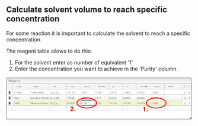 ## Calculate solvent volume to reach specific concentration

For some reaction it is important to calculate the solvent to reach a specific concentration.

The reagent table allows to do this:

1. For the solvent enter as number of equivalent '1'
2. Enter the concentration you want to achieve in the 'Purity' column.

<img src='reagents.png'>
